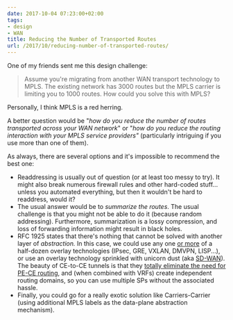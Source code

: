 ```yaml
---
date: 2017-10-04 07:23:00+02:00
tags:
- design
- WAN
title: Reducing the Number of Transported Routes
url: /2017/10/reducing-number-of-transported-routes/
---
```

One of my friends sent me this design challenge:

> Assume you're migrating from another WAN transport technology to MPLS. The existing network has 3000 routes but the MPLS carrier is limiting you to 1000 routes. How could you solve this with MPLS?

Personally, I think MPLS is a red herring.
<!--more-->
A better question would be "*how do you reduce the number of routes transported across your WAN network*" or "*how do you reduce the routing interaction with your MPLS service providers"* (particularly intriguing if you use more than one of them).

As always, there are several options and it's impossible to recommend the best one:

-   Readdressing is usually out of question (or at least too messy to try). It might also break numerous firewall rules and other hard-coded stuff... unless you automated everything, but then it wouldn't be hard to readdress, would it?
-   The usual answer would be to *summarize the routes*. The usual challenge is that you might not be able to do it (because random addressing). Furthermore, summarization is a lossy compression, and loss of forwarding information might result in black holes.
-   RFC 1925 states that there's nothing that cannot be solved with another layer of *abstraction.* In this case, we could use any one [or more](/2011/03/mplsvpn-over-gre-over-ipsec-does-it/) of a half-dozen overlay technologies (IPsec, GRE, VXLAN, DMVPN, LISP...), or use an overlay technology sprinkled with unicorn dust (aka [SD-WAN](/2015/06/software-defined-wanwell-orchestrated/)). The beauty of CE-to-CE tunnels is that they [totally eliminate the need for PE-CE routing](/2010/12/where-would-you-need-gre/), and (when combined with VRFs) create independent routing domains, so you can use multiple SPs without the associated hassle.
-   Finally, you could go for a really exotic solution like Carriers-Carrier (using additional MPLS labels as the data-plane abstraction mechanism).
